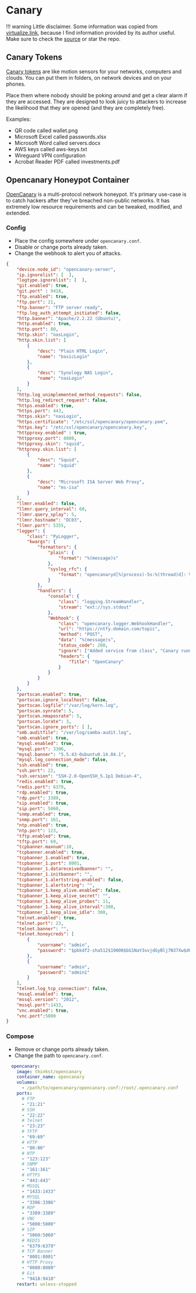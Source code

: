 # Canary

!!! warning
    Little disclaimer. Some information was copied from [virtualize.link](https://virtualize.link/), because I find information provided by its author useful. Make sure to check the [source](https://github.com/quietsy/advanced-configurations) or star the repo.

## Canary Tokens

[Canary tokens](https://www.canarytokens.org/nest/generate) are like motion sensors for your networks, computers and clouds. You can put them in folders, on network devices and on your phones.

Place them where nobody should be poking around and get a clear alarm if they are accessed. They are designed to look juicy to attackers to increase the likelihood that they are opened (and they are completely free).

Examples:

- QR code called wallet.png
- Microsoft Excel called passwords.xlsx
- Microsoft Word called servers.docx
- AWS keys called aws-keys.txt
- Wireguard VPN configuration
- Acrobat Reader PDF called investments.pdf

## Opencanary Honeypot Container

[OpenCanary](https://github.com/thinkst/opencanary) is a multi-protocol network honeypot. It's primary use-case is to catch hackers after they've breached non-public networks. It has extremely low resource requirements and can be tweaked, modified, and extended.

### Config

- Place the config somewhere under `opencanary.conf`.
- Disable or change ports already taken.
- Change the webhook to alert you of attacks.

```json
{
    "device.node_id": "opencanary-server",
    "ip.ignorelist": [  ],
    "logtype.ignorelist": [  ],
    "git.enabled": true,
    "git.port" : 9418,
    "ftp.enabled": true,
    "ftp.port": 21,
    "ftp.banner": "FTP server ready",
    "ftp.log_auth_attempt_initiated": false,
    "http.banner": "Apache/2.2.22 (Ubuntu)",
    "http.enabled": true,
    "http.port": 80,
    "http.skin": "nasLogin",
    "http.skin.list": [
        {
            "desc": "Plain HTML Login",
            "name": "basicLogin"
        },
        {
            "desc": "Synology NAS Login",
            "name": "nasLogin"
        }
    ],
    "http.log_unimplemented_method_requests": false,
    "http.log_redirect_request": false,
    "https.enabled": true,
    "https.port": 443,
    "https.skin": "nasLogin",
    "https.certificate": "/etc/ssl/opencanary/opencanary.pem",
    "https.key": "/etc/ssl/opencanary/opencanary.key",
    "httpproxy.enabled" : true,
    "httpproxy.port": 8080,
    "httpproxy.skin": "squid",
    "httproxy.skin.list": [
        {
            "desc": "Squid",
            "name": "squid"
        },
        {
            "desc": "Microsoft ISA Server Web Proxy",
            "name": "ms-isa"
        }
    ],
    "llmnr.enabled": false,
    "llmnr.query_interval": 60,
    "llmnr.query_splay": 5,
    "llmnr.hostname": "DC03",
    "llmnr.port": 5355,
    "logger": {
        "class": "PyLogger",
        "kwargs": {
            "formatters": {
                "plain": {
                    "format": "%(message)s"
                },
                "syslog_rfc": {
                    "format": "opencanaryd[%(process)-5s:%(thread)d]: %(name)s %(levelname)-5s %(message)s"
                }
            },
            "handlers": {
                "console": {
                    "class": "logging.StreamHandler",
                    "stream": "ext://sys.stdout"
                },
                "Webhook": {
                    "class": "opencanary.logger.WebhookHandler",
                    "url": "https://ntfy.domain.com/topic",
                    "method": "POST",
                    "data": "%(message)s",
                    "status_code": 200,
                    "ignore": ["Added service from class", "Canary running", "startYourEngines"],
                    "headers": {
                        "Title": "OpenCanary"
                    }
                }
            }
        }
    },
    "portscan.enabled": true,
    "portscan.ignore_localhost": false,
    "portscan.logfile":"/var/log/kern.log",
    "portscan.synrate": 5,
    "portscan.nmaposrate": 5,
    "portscan.lorate": 3,
    "portscan.ignore_ports": [ ],
    "smb.auditfile": "/var/log/samba-audit.log",
    "smb.enabled": true,
    "mysql.enabled": true,
    "mysql.port": 3306,
    "mysql.banner": "5.5.43-0ubuntu0.14.04.1",
    "mysql.log_connection_made": false,
    "ssh.enabled": true,
    "ssh.port": 22,
    "ssh.version": "SSH-2.0-OpenSSH_5.1p1 Debian-4",
    "redis.enabled": true,
    "redis.port": 6379,
    "rdp.enabled": true,
    "rdp.port": 3389,
    "sip.enabled": true,
    "sip.port": 5060,
    "snmp.enabled": true,
    "snmp.port": 161,
    "ntp.enabled": true,
    "ntp.port": 123,
    "tftp.enabled": true,
    "tftp.port": 69,
    "tcpbanner.maxnum":10,
    "tcpbanner.enabled": true,
    "tcpbanner_1.enabled": true,
    "tcpbanner_1.port": 8001,
    "tcpbanner_1.datareceivedbanner": "",
    "tcpbanner_1.initbanner": "",
    "tcpbanner_1.alertstring.enabled": false,
    "tcpbanner_1.alertstring": "",
    "tcpbanner_1.keep_alive.enabled": false,
    "tcpbanner_1.keep_alive_secret": "",
    "tcpbanner_1.keep_alive_probes": 11,
    "tcpbanner_1.keep_alive_interval":300,
    "tcpbanner_1.keep_alive_idle": 300,
    "telnet.enabled": true,
    "telnet.port": 23,
    "telnet.banner": "",
    "telnet.honeycreds": [
        {
            "username": "admin",
            "password": "$pbkdf2-sha512$19000$bG1NaY3xvjdGyBlj7N37Xw$dGrmBqqWa1okTCpN3QEmeo9j5DuV2u1EuVFD8Di0GxNiM64To5O/Y66f7UASvnQr8.LCzqTm6awC8Kj/aGKvwA"
        },
        {
            "username": "admin",
            "password": "admin1"
        }
    ],
    "telnet.log_tcp_connection": false,
    "mssql.enabled": true,
    "mssql.version": "2012",
    "mssql.port":1433,
    "vnc.enabled": true,
    "vnc.port":5000
}
```

### Compose

- Remove or change ports already taken.
- Change the path to `opencanary.conf`.

```yaml
  opencanary:
    image: thinkst/opencanary
    container_name: opencanary
    volumes:
      - /path/to/opencanary/opencanary.conf:/root/.opencanary.conf
    ports:
      # FTP
      - "21:21"
      # SSH
      - "22:22"
      # Telnet
      - "23:23"
      # TFTP
      - "69:69"
      # HTTP
      - "80:80"
      # NTP
      - "123:123"
      # SNMP
      - "161:161"
      # HTTPS
      - "443:443"
      # MSSQL
      - "1433:1433"
      # MYSQL
      - "3306:3306"
      # RDP
      - "3389:3389"
      # VNC
      - "5000:5000"
      # SIP
      - "5060:5060"
      # REDIS
      - "6379:6379"
      # TCP Banner
      - "8001:8001"
      # HTTP Proxy
      - "8080:8080"
      # Git
      - "9418:9418"
    restart: unless-stopped
```

